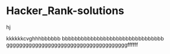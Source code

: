  # Hacker_Rank-solutions
hj

kkkkkkcvghhhbbbbbb
bbbbbbbbbbbbbbbbbbbbbbbbbbbbbbbb
ggggggggggggggggggggggggggggggggggggggffffff

